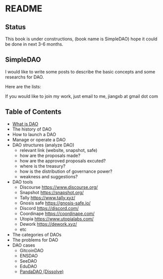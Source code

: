 # README

## Status

This book is under constructions, (book name is SimpleDAO) hope it could be done in next 3-6 months.

## SimpleDAO

I would like to write some posts to describe the basic concepts and some researchs for DAO.

Here are the lists:

If you would like to join my work, just email to me, jiangxb at gmail dot com

## Table of Contents

* [What is DAO](https://mirror.xyz/bobjiang.eth/dWOoDJGp7TKmLrAFO85ld9yAyJF8iRfafgrdHx162Cc)
* The history of DAO
* How to launch a DAO
* Manage or operate a DAO
* DAO structures (analyze DAO)
  * relevant link (website, snapshot, safe)
  * how are the proposals made?
  * how are the approved proposals excuted?
  * where is the treasury?
  * how is the distribution of governance power?
  * weakness and suggestions?
* DAO tools
  * Discourse https://www.discourse.org/
  * Snapshot https://snapshot.org/
  * Tally https://www.tally.xyz/
  * Gnosis safe https://gnosis-safe.io/
  * Discord https://discord.com/
  * Coordinape https://coordinape.com/
  * Utopia https://www.utopialabs.com/
  * Dework https://dework.xyz/
  * etc
* The categories of DAOs
* The problems for DAO
* DAO cases
  * GitcoinDAO
  * ENSDAO
  * SeeDAO
  * EduDAO
  * [PandaDAO (Dissolve)](https://mp.weixin.qq.com/s/fvgBytfuT0Tfo\_g0UAaEJw)
